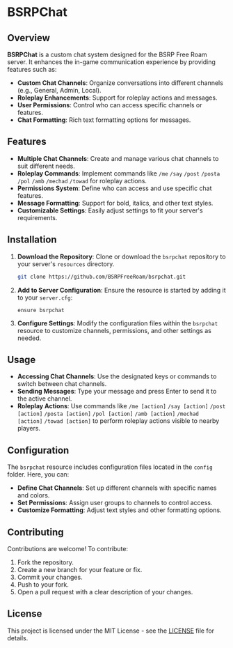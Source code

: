 
# BSRPChat

## Overview

**BSRPChat** is a custom chat system designed for the BSRP Free Roam server. It enhances the in-game communication experience by providing features such as:

- **Custom Chat Channels**: Organize conversations into different channels (e.g., General, Admin, Local).
- **Roleplay Enhancements**: Support for roleplay actions and messages.
- **User Permissions**: Control who can access specific channels or features.
- **Chat Formatting**: Rich text formatting options for messages.

## Features

- **Multiple Chat Channels**: Create and manage various chat channels to suit different needs.
- **Roleplay Commands**: Implement commands like `/me` `/say`   `/post` `/posta` `/pol`  `/amb` `/mechad`  `/towad`    for roleplay actions.
- **Permissions System**: Define who can access and use specific chat features.
- **Message Formatting**: Support for bold, italics, and other text styles.
- **Customizable Settings**: Easily adjust settings to fit your server's requirements.

## Installation

1. **Download the Repository**: Clone or download the `bsrpchat` repository to your server's `resources` directory.

   ```bash
   git clone https://github.com/BSRPFreeRoam/bsrpchat.git
   ```

2. **Add to Server Configuration**: Ensure the resource is started by adding it to your `server.cfg`:

   ```plaintext
   ensure bsrpchat
   ```

3. **Configure Settings**: Modify the configuration files within the `bsrpchat` resource to customize channels, permissions, and other settings as needed.

## Usage

- **Accessing Chat Channels**: Use the designated keys or commands to switch between chat channels.
- **Sending Messages**: Type your message and press Enter to send it to the active channel.
- **Roleplay Actions**: Use commands like `/me [action]`   `/say [action]`   `/post [action]` `/posta [action]` `/pol [action]`  `/amb [action]` `/mechad [action]`  `/towad [action]`  to perform roleplay actions visible to nearby players.

## Configuration

The `bsrpchat` resource includes configuration files located in the `config` folder. Here, you can:

- **Define Chat Channels**: Set up different channels with specific names and colors.
- **Set Permissions**: Assign user groups to channels to control access.
- **Customize Formatting**: Adjust text styles and other formatting options.

## Contributing

Contributions are welcome! To contribute:

1. Fork the repository.
2. Create a new branch for your feature or fix.
3. Commit your changes.
4. Push to your fork.
5. Open a pull request with a clear description of your changes.

## License

This project is licensed under the MIT License - see the [LICENSE](https://github.com/BSRPFreeRoam/bsrpchat/blob/main/LICENSE) file for details.

